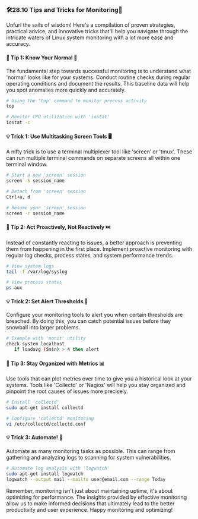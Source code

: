 ### 🛠️28.10 Tips and Tricks for Monitoring🚀

Unfurl the sails of wisdom! Here's a compilation of proven strategies, practical advice, and innovative tricks that'll help you navigate through the intricate waters of Linux system monitoring with a lot more ease and accuracy.

#### 🎯 Tip 1: Know Your Normal 🌈

The fundamental step towards successful monitoring is to understand what 'normal' looks like for your systems. Conduct routine checks during regular operating conditions and document the results. This baseline data will help you spot anomalies more quickly and accurately.

```bash
# Using the 'top' command to monitor process activity
top

# Monitor CPU utilization with 'iostat'
iostat -c
```

#### 💡 Trick 1: Use Multitasking Screen Tools 🖥️

A nifty trick is to use a terminal multiplexer tool like ‘screen’ or 'tmux'. These can run multiple terminal commands on separate screens all within one terminal window.

```bash
# Start a new 'screen' session
screen -S session_name

# Detach from 'screen' session
Ctrl+a, d

# Resume your 'screen' session
screen -r session_name
```

#### 🎯 Tip 2: Act Proactively, Not Reactively ⏭️

Instead of constantly reacting to issues, a better approach is preventing them from happening in the first place. Implement proactive monitoring with regular log checks, process states, and system performance trends.

```bash
# View system logs
tail -f /var/log/syslog

# View process states
ps aux
```

#### 💡 Trick 2: Set Alert Thresholds 🔔

Configure your monitoring tools to alert you when certain thresholds are breached. By doing this, you can catch potential issues before they snowball into larger problems.

```bash
# Example with 'monit' utility
check system localhost
   if loadavg (5min) > 4 then alert
```

#### 🎯 Tip 3: Stay Organized with Metrics 📊

Use tools that can plot metrics over time to give you a historical look at your systems. Tools like 'Collectd' or 'Nagios' will help you stay organized and pinpoint the root causes of issues more precisely.

```bash
# Install 'collectd'
sudo apt-get install collectd

# Configure 'collectd' monitoring
vi /etc/collectd/collectd.conf
```

#### 💡 Trick 3: Automate! 🤖

Automate as many monitoring tasks as possible. This can range from gathering and analyzing logs to scanning for system vulnerabilities.

```bash
# Automate log analysis with 'logwatch'
sudo apt-get install logwatch
logwatch --output mail --mailto user@email.com --range Today
```

Remember, monitoring isn't just about maintaining uptime, it's about optimizing for performance. The insights provided by effective monitoring allow us to make informed decisions that ultimately lead to the better productivity and user experience. Happy monitoring and optimizing!